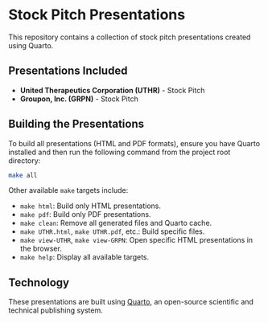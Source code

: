 # Stock Pitch Presentations

This repository contains a collection of stock pitch presentations created using Quarto.

## Presentations Included

*   **United Therapeutics Corporation (UTHR)** - Stock Pitch
*   **Groupon, Inc. (GRPN)** - Stock Pitch

## Building the Presentations

To build all presentations (HTML and PDF formats), ensure you have Quarto installed and then run the following command from the project root directory:

```bash
make all
```

Other available `make` targets include:

*   `make html`: Build only HTML presentations.
*   `make pdf`: Build only PDF presentations.
*   `make clean`: Remove all generated files and Quarto cache.
*   `make UTHR.html`, `make UTHR.pdf`, etc.: Build specific files.
*   `make view-UTHR`, `make view-GRPN`: Open specific HTML presentations in the browser.
*   `make help`: Display all available targets.

## Technology

These presentations are built using [Quarto](https://quarto.org/), an open-source scientific and technical publishing system.
